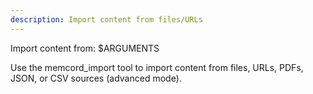 ```yaml
---
description: Import content from files/URLs
---
```


Import content from: $ARGUMENTS

Use the memcord_import tool to import content from files, URLs, PDFs, JSON, or CSV sources (advanced mode).